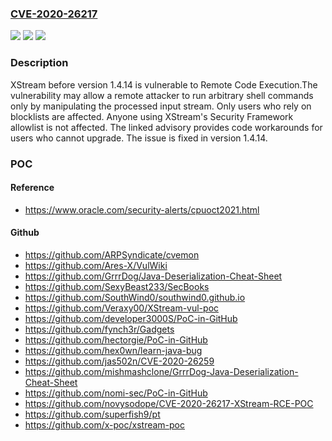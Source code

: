 ### [CVE-2020-26217](https://cve.mitre.org/cgi-bin/cvename.cgi?name=CVE-2020-26217)
![](https://img.shields.io/static/v1?label=Product&message=xstream&color=blue)
![](https://img.shields.io/static/v1?label=Version&message=n%2Fa&color=blue)
![](https://img.shields.io/static/v1?label=Vulnerability&message=CWE-78%20OS%20Command%20Injection&color=brighgreen)

### Description

XStream before version 1.4.14 is vulnerable to Remote Code Execution.The vulnerability may allow a remote attacker to run arbitrary shell commands only by manipulating the processed input stream. Only users who rely on blocklists are affected. Anyone using XStream's Security Framework allowlist is not affected. The linked advisory provides code workarounds for users who cannot upgrade. The issue is fixed in version 1.4.14.

### POC

#### Reference
- https://www.oracle.com/security-alerts/cpuoct2021.html

#### Github
- https://github.com/ARPSyndicate/cvemon
- https://github.com/Ares-X/VulWiki
- https://github.com/GrrrDog/Java-Deserialization-Cheat-Sheet
- https://github.com/SexyBeast233/SecBooks
- https://github.com/SouthWind0/southwind0.github.io
- https://github.com/Veraxy00/XStream-vul-poc
- https://github.com/developer3000S/PoC-in-GitHub
- https://github.com/fynch3r/Gadgets
- https://github.com/hectorgie/PoC-in-GitHub
- https://github.com/hex0wn/learn-java-bug
- https://github.com/jas502n/CVE-2020-26259
- https://github.com/mishmashclone/GrrrDog-Java-Deserialization-Cheat-Sheet
- https://github.com/nomi-sec/PoC-in-GitHub
- https://github.com/novysodope/CVE-2020-26217-XStream-RCE-POC
- https://github.com/superfish9/pt
- https://github.com/x-poc/xstream-poc

